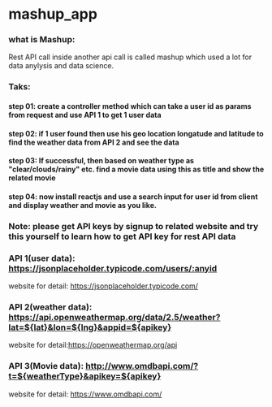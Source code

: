 # mashup_app

### what is Mashup: 
Rest API call inside another api call is called mashup which used a lot for data anylysis and data science. 

### Taks:

#### step 01: create a controller method which can take a user id as params from request and use API 1 to get 1 user data

#### step 02: if 1 user found then use his geo location longatude and latitude to find the weather data from API 2 and see the data

#### step 03: If successful, then based on weather type as "clear/clouds/rainy" etc. find a movie data using this as title and show the related movie

#### step 04: now install reactjs and use a search input for user id from client and display weather and movie as you like.

### Note: please get API keys by signup to related website and try this yourself to learn how to get API key for rest API data


### API 1(user data): https://jsonplaceholder.typicode.com/users/:anyid
website for detail: https://jsonplaceholder.typicode.com/

### API 2(weather data): https://api.openweathermap.org/data/2.5/weather?lat=${lat}&lon=${lng}&appid=${apikey}
website for detail:https://openweathermap.org/api

### API 3(Movie data): http://www.omdbapi.com/?t=${weatherType}&apikey=${apikey}
website for detail: https://www.omdbapi.com/
